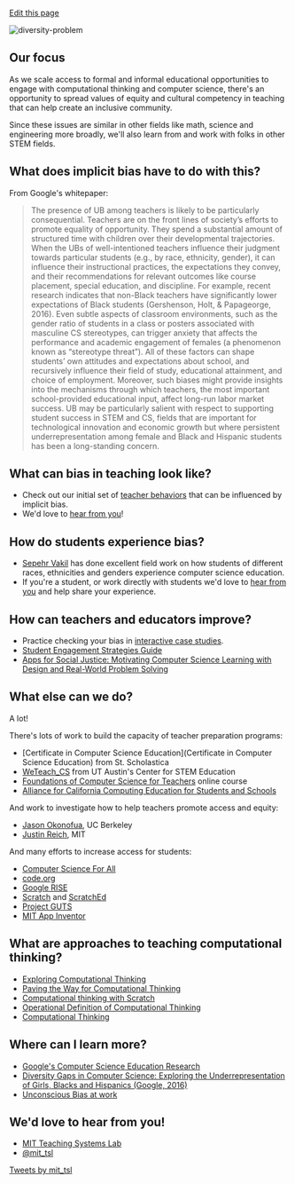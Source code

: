 <a href="{{site.github.repository_url}}/edit/master/README.md">Edit this page</a>

![diversity-problem]({{site.url}}/images/diversity-problem.png)

## Our focus
As we scale access to formal and informal educational opportunities to engage with computational thinking and computer science, there's an opportunity to spread values of equity and cultural competency in teaching that can help create an inclusive community.

Since these issues are similar in other fields like math, science and engineering more broadly, we'll also learn from and work with folks in other STEM fields.

## What does implicit bias have to do with this?
From Google's whitepaper:

> The presence of UB among teachers is likely to be particularly consequential. Teachers are on the front lines of society’s efforts to promote equality of opportunity. They spend a substantial amount of structured time with children over their developmental trajectories. When the UBs of well-intentioned teachers influence their judgment towards particular students (e.g., by race, ethnicity, gender), it can influence their instructional practices, the expectations they convey, and their recommendations for relevant outcomes like course placement, special education, and discipline. For example, recent research indicates that non-Black teachers have significantly lower expectations of Black students (Gershenson, Holt, & Papageorge, 2016). Even subtle aspects of classroom environments, such as the gender ratio of students in a class or posters associated with masculine CS stereotypes, can trigger anxiety that affects the performance and academic engagement of females (a phenomenon known as “stereotype threat”). All of these factors can shape students’ own attitudes and expectations about school, and recursively influence their field of study, educational attainment, and choice of employment. Moreover, such biases might provide insights into the mechanisms through which teachers, the most important school-provided educational input, affect long-run labor market success. UB may be particularly salient with respect to supporting student success in STEM and CS, fields that are important for technological innovation and economic growth but where persistent underrepresentation among female and Black and Hispanic students has been a long-standing concern.

## What can bias in teaching look like?
- Check out our initial set of [teacher behaviors]({{site.url}}/behaviors.html) that can be influenced by implicit bias.
- We'd love to [hear from you](https://twitter.com/mit_tsl)!

## How do students experience bias?
- [Sepehr Vakil](https://education.utexas.edu/faculty/sepehr_vakil) has done excellent field work on how students of different races, ethnicities and genders experience computer science education.
- If you're a student, or work directly with students we'd love to [hear from you](https://twitter.com/mit_tsl) and help share your experience.

## How can teachers and educators improve?
- Practice checking your bias in [interactive case studies]({{site.teachermoments.demo_url}}).
- [Student Engagement Strategies Guide](https://docs.google.com/document/d/12UtpMG-u9qbZe84ZngOYF_ISdkLFdPFzbDw7M7DNdQo/edit)
- [Apps for Social Justice: Motivating Computer Science Learning with Design and Real-World Problem Solving](http://tap2k.org/papers/iti120-vanwart.pdf)

## What else can we do?
A lot!

There's lots of work to build the capacity of teacher preparation programs:

- [Certificate in Computer Science Education](Certificate in Computer Science Education) from St. Scholastica
- [WeTeach_CS](https://www.weteachcs.org/) from UT Austin's Center for STEM Education
- [Foundations of Computer Science for Teachers](https://www.edx.org/course/foundations-computer-science-teachers-utaustinx-ut-wtcs-15-01x) online course
- [Alliance for California Computing Education for Students and Schools](http://access-ca.org/)

And work to investigate how to help teachers promote access and equity:

- [Jason Okonofua](http://www.jokonofua.com/), UC Berkeley
- [Justin Reich](http://www.edtechresearcher.com/), MIT

And many efforts to increase access for students:

- [Computer Science For All](https://www.whitehouse.gov/blog/2016/01/30/computer-science-all)
- [code.org](https://code.org/)
- [Google RISE](https://www.google.com/edu/resources/programs/google-rise-awards/)
- [Scratch](https://scratch.mit.edu/) and [ScratchEd](http://scratched.gse.harvard.edu/)
- [Project GUTS](http://www.projectguts.org/)
- [MIT App Inventor](http://appinventor.mit.edu/)

## What are approaches to teaching computational thinking?
- [Exploring Computational Thinking](https://www.google.com/edu/resources/programs/exploring-computational-thinking/)
- [Paving the Way for Computational Thinking](http://delivery.acm.org/10.1145/1380000/1378713/p25-guzdial.pdf?ip=18.189.109.158&id=1378713&acc=ACTIVE%20SERVICE&key=7777116298C9657D%2EDE5F786C30E1A3B4%2E4D4702B0C3E38B35%2E4D4702B0C3E38B35&CFID=877066529&CFTOKEN=58728478&__acm__=1482273654_ba3c7b5a599771bdfd521898ea0d10d0)
- [Computational thinking with Scratch](http://scratched.gse.harvard.edu/ct/defining.html)
- [Operational Definition of Computational Thinking](http://www.projectguts.org/files/CompThinkingFlyer.pdf)
- [Computational Thinking](http://www.projectguts.org/files/Wing06-ct.pdf)


## Where can I learn more?
- [Google's Computer Science Education Research](https://www.google.com/edu/resources/computerscience/research/)
- [Diversity Gaps in Computer Science: Exploring the Underrepresentation of Girls, Blacks and Hispanics (Google, 2016)](http://services.google.com/fh/files/misc/diversity-gaps-in-computer-science-report.pdf)
- [Unconscious Bias at work](https://rework.withgoogle.com/guides/unbiasing-raise-awareness/steps/watch-unconscious-bias-at-work/)

## We'd love to hear from you!
- [MIT Teaching Systems Lab](http://tsl.mit.edu)
- [@mit_tsl](https://twitter.com/@mit_tsl)

<div class="tweets">
  <a class="twitter-timeline" href="https://twitter.com/mit_tsl">Tweets by mit_tsl</a> <script async src="//platform.twitter.com/widgets.js" charset="utf-8"></script>
</div>